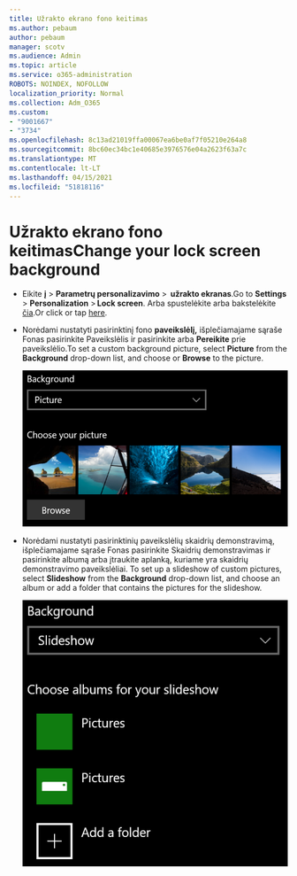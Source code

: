 ```yaml
---
title: Užrakto ekrano fono keitimas
ms.author: pebaum
author: pebaum
manager: scotv
ms.audience: Admin
ms.topic: article
ms.service: o365-administration
ROBOTS: NOINDEX, NOFOLLOW
localization_priority: Normal
ms.collection: Adm_O365
ms.custom:
- "9001667"
- "3734"
ms.openlocfilehash: 8c13ad21019ffa00067ea6be0af7f05210e264a8
ms.sourcegitcommit: 8bc60ec34bc1e40685e3976576e04a2623f63a7c
ms.translationtype: MT
ms.contentlocale: lt-LT
ms.lasthandoff: 04/15/2021
ms.locfileid: "51818116"
---
```

# <a name="change-your-lock-screen-background"></a><span data-ttu-id="41781-102">Užrakto ekrano fono keitimas</span><span class="sxs-lookup"><span data-stu-id="41781-102">Change your lock screen background</span></span>

- <span data-ttu-id="41781-103">Eikite **į**  >  **Parametrų personalizavimo**  >  **užrakto ekranas**.</span><span class="sxs-lookup"><span data-stu-id="41781-103">Go to **Settings** > **Personalization** > **Lock screen**.</span></span> <span data-ttu-id="41781-104">Arba spustelėkite arba bakstelėkite [čia](ms-settings:lockscreen?activationSource=GetHelp).</span><span class="sxs-lookup"><span data-stu-id="41781-104">Or click or tap [here](ms-settings:lockscreen?activationSource=GetHelp).</span></span>

- <span data-ttu-id="41781-105">Norėdami nustatyti pasirinktinį fono **paveikslėlį,** išplečiamajame sąraše Fonas pasirinkite Paveikslėlis ir pasirinkite arba  **Pereikite** prie paveikslėlio.</span><span class="sxs-lookup"><span data-stu-id="41781-105">To set a custom background picture, select **Picture** from the **Background** drop-down list, and choose or **Browse** to the picture.</span></span>

  ![Nustatykite pasirinktinį fono paveikslėlį.](media/set-custom-background-pic.png)

- <span data-ttu-id="41781-107">Norėdami nustatyti pasirinktinių paveikslėlių skaidrių  demonstravimą, išplečiamajame sąraše Fonas pasirinkite Skaidrių demonstravimas ir pasirinkite albumą arba įtraukite aplanką, kuriame yra skaidrių demonstravimo paveikslėliai. </span><span class="sxs-lookup"><span data-stu-id="41781-107">To set up a slideshow of custom pictures, select **Slideshow** from the **Background** drop-down list, and choose an album or add a folder that contains the pictures for the slideshow.</span></span>

  ![Nustatykite pasirinktinių paveikslėlių skaidrių demonstravimą.](media/set-up-slideshow-background.png)
